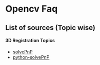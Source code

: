 # Opencv Faq #

## List of sources (Topic wise)

#### 3D Registration Topics
* [solvePnP](http://stackoverflow.com/questions/18637494/camera-position-in-world-coordinate-from-cvsolvepnp)
* [python-solvePnP](http://stackoverflow.com/questions/14515200/python-opencv-solvepnp-yields-wrong-translation-vector?lq=1)
